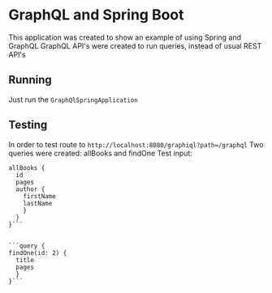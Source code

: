 # GraphQL and Spring Boot
This application was created to show an example of using Spring and GraphQL
GraphQL API's were created to run queries, instead of usual REST API's

## Running
Just run the ```GraphQlSpringApplication```

## Testing
In order to test route to ```http://localhost:8080/graphiql?path=/graphql```
Two queries were created: allBooks and findOne
Test input: 
  
  ```query {
  allBooks {
    id
    pages
    author {
      firstName
      lastName
      }
    }
  }```


  ```query {
  findOne(id: 2) {
    title
    pages
    }
  }```
